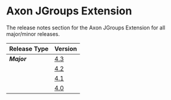 # Axon JGroups Extension

The release notes section for the Axon JGroups Extension for all major/minor releases.

| Release Type | Version |
| :--- | :--- |
| _**Major**_ | [4.3](rn-jgroups-major-releases.md#release-4-3) |
|  | [4.2](rn-jgroups-major-releases.md#release-4-2) |
|  | [4.1](rn-jgroups-major-releases.md#release-4-1) |
|  | [4.0](rn-jgroups-major-releases.md#release-4-0) |
